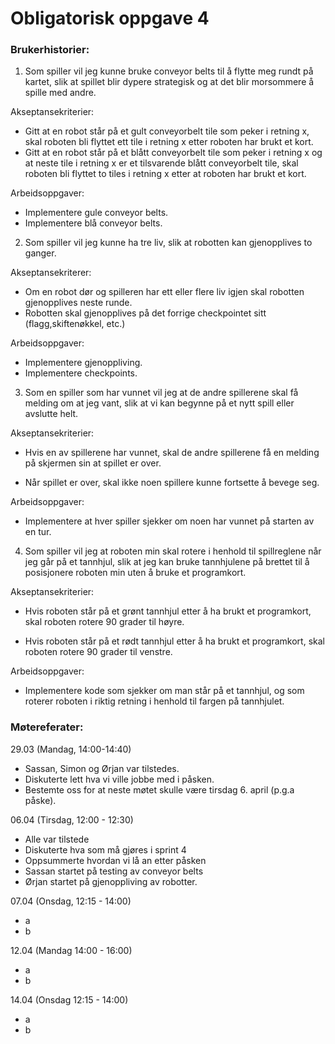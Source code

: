 # Obligatorisk oppgave 4

### Brukerhistorier:
1) Som spiller vil jeg kunne bruke conveyor belts til å flytte meg rundt på kartet,
   slik at spillet blir dypere strategisk og at det blir morsommere å spille med andre.

Akseptansekriterier:
- Gitt at en robot står på et gult conveyorbelt tile som peker i retning x, skal roboten
  bli flyttet ett tile i retning x etter roboten har brukt et kort.
- Gitt at en robot står på et blått conveyorbelt tile som peker i retning x og at neste tile i retning x er et tilsvarende blått conveyorbelt tile, skal roboten
  bli flyttet to tiles i retning x etter at roboten har brukt et kort.

Arbeidsoppgaver:
- Implementere gule conveyor belts.
- Implementere blå conveyor belts.

2) Som spiller vil jeg kunne ha tre liv, slik at robotten kan gjenopplives to ganger.

Akseptansekriterer:
- Om en robot dør og spilleren har ett eller flere liv igjen skal robotten gjenopplives neste runde.
- Robotten skal gjenopplives på det forrige checkpointet sitt (flagg,skiftenøkkel, etc.)

Arbeidsoppgaver:
- Implementere gjenoppliving.
- Implementere checkpoints.

3) Som en spiller som har vunnet vil jeg at de andre spillerene skal få melding om at jeg vant,
slik at vi kan begynne på et nytt spill eller avslutte helt.

Akseptansekriterier:
- Hvis en av spillerene har vunnet, skal de andre spillerene få en melding på skjermen sin at
spillet er over.
  
- Når spillet er over, skal ikke noen spillere kunne fortsette å bevege seg.

Arbeidsoppgaver:
- Implementere at hver spiller sjekker om noen har vunnet på starten av en tur.

4) Som spiller vil jeg at roboten min skal rotere i henhold til spillreglene når jeg går
på et tannhjul, slik at jeg kan bruke tannhjulene på brettet til å posisjonere roboten min
uten å bruke et programkort.

Akseptansekriterier:
- Hvis roboten står på et grønt tannhjul etter å ha brukt et programkort, skal roboten
rotere 90 grader til høyre.
  
- Hvis roboten står på et rødt tannhjul etter å ha brukt et programkort,
skal roboten rotere 90 grader til venstre.
  
Arbeidsoppgaver:
- Implementere kode som sjekker om man står på et tannhjul, og som roterer
roboten i riktig retning i henhold til fargen på tannhjulet.


### Møtereferater:

29.03 (Mandag, 14:00-14:40)
- Sassan, Simon og Ørjan var tilstedes.
- Diskuterte lett hva vi ville jobbe med i påsken.
- Bestemte oss for at neste møtet skulle være tirsdag 6. april (p.g.a påske).

06.04 (Tirsdag, 12:00 - 12:30)
- Alle var tilstede
- Diskuterte hva som må gjøres i sprint 4
- Oppsummerte hvordan vi lå an etter påsken
- Sassan startet på testing av conveyor belts
- Ørjan startet på gjenoppliving av robotter.

07.04 (Onsdag, 12:15 - 14:00)
- a
- b

12.04 (Mandag 14:00 - 16:00)
- a
- b

14.04 (Onsdag 12:15 - 14:00)
- a
- b